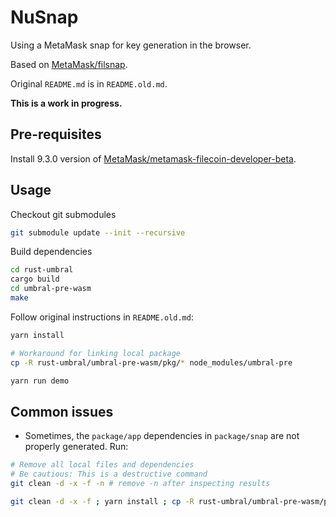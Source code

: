 # NuSnap

Using a MetaMask snap for key generation in the browser.

Based on [MetaMask/filsnap](https://github.com/MetaMask/filsnap).

Original `README.md` is in `README.old.md`.

**This is a work in progress.**

## Pre-requisites

Install 9.3.0 version of [MetaMask/metamask-filecoin-developer-beta](https://github.com/MetaMask/metamask-filecoin-developer-beta/releases/tag/v9.3.0-beta.1).

## Usage

Checkout git submodules

```bash
git submodule update --init --recursive
```

Build dependencies

```bash
cd rust-umbral
cargo build
cd umbral-pre-wasm
make
```

Follow original instructions in `README.old.md`:

```bash
yarn install

# Workaround for linking local package
cp -R rust-umbral/umbral-pre-wasm/pkg/* node_modules/umbral-pre

yarn run demo
```

## Common issues

- Sometimes, the `package/app` dependencies in `package/snap` are not properly generated. Run:

```bash
# Remove all local files and dependencies
# Be cautious: This is a destructive command
git clean -d -x -f -n # remove -n after inspecting results

git clean -d -x -f ; yarn install ; cp -R rust-umbral/umbral-pre-wasm/pkg/* node_modules/umbral-pre
```
